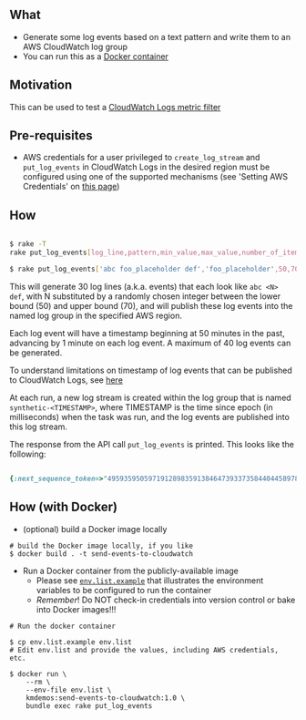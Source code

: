 What 
---
- Generate some log events based on a text pattern and write them to an AWS CloudWatch log group
- You can run this as a [Docker container](https://cloud.docker.com/repository/docker/kmdemos/send-events-to-cloudwatch)

Motivation 
---
This can be used to test a [CloudWatch Logs metric filter](https://docs.aws.amazon.com/AmazonCloudWatch/latest/logs/MonitoringLogData.html)

Pre-requisites
---

- AWS credentials for a user privileged to `create_log_stream` and `put_log_events` in CloudWatch Logs in the desired region must be configured using one of the supported mechanisms (see 'Setting AWS Credentials' on [this page](https://docs.aws.amazon.com/sdk-for-ruby/v3/developer-guide/setup-config.html))

How
---

```bash

$ rake -T
rake put_log_events[log_line,pattern,min_value,max_value,number_of_items,log_group_name,region]

$ rake put_log_events['abc foo_placeholder def','foo_placeholder',50,70,30,'test-log-group','eu-west-1']

```

This will generate 30 log lines (a.k.a. events) that each look like `abc <N> def`, 
with N substituted by a randomly chosen integer between the lower bound (50) and upper bound (70),
and will publish these log events into the named log group in the specified AWS region.

Each log event will have a timestamp beginning at 50 minutes in the past, advancing by 1 minute on each log event.
A maximum of 40 log events can be generated.

To understand limitations on timestamp of log events that can be published to CloudWatch Logs, see [here](https://docs.aws.amazon.com/sdk-for-ruby/v3/api/Aws/CloudWatchLogs/Client.html#put_log_events-instance_method)

At each run, a new log stream is created within the log group that is named `synthetic-<TIMESTAMP>`,
where TIMESTAMP is the time since epoch (in milliseconds) when the task was run, 
and the log events are published into this log stream. 

The response from the API call `put_log_events` is printed. This looks like the following:

```ruby

{:next_sequence_token=>"49593595059719128983591384647393373584404458978366498066", :rejected_log_events_info=>nil}

```  

How (with Docker)
---

- (optional) build a Docker image locally

```
# build the Docker image locally, if you like
$ docker build . -t send-events-to-cloudwatch

```

- Run a Docker container from the publicly-available image 
    - Please see [`env.list.example`](env.list.example) that illustrates the environment variables to be configured to run the container
    - _Remember_! Do NOT check-in credentials into version control or bake into Docker images!!!

```
# Run the docker container

$ cp env.list.example env.list
# Edit env.list and provide the values, including AWS credentials, etc.

$ docker run \
    --rm \
    --env-file env.list \
    kmdemos:send-events-to-cloudwatch:1.0 \
    bundle exec rake put_log_events

```
